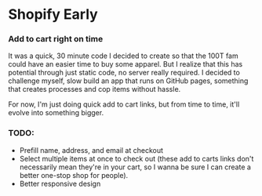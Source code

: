 # Shopify Early
### Add to cart right on time
It was a quick, 30 minute code I decided to create so that the 100T fam could have an easier time to buy some apparel. But I realize that this has potential through just static code, no server really required. I decided to challenge myself, slow build an app that runs on GitHub pages, something that creates processes and cop items without hassle.

For now, I'm just doing quick add to cart links, but from time to time, it'll evolve into something bigger.

### TODO:
- Prefill name, address, and email at checkout
- Select multiple items at once to check out (these add to carts links don't necessarily mean they're in your cart, so I wanna be sure I can create a better one-stop shop for people).
- Better responsive design
